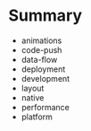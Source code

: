 # Summary

* animations
* code-push
* data-flow
* deployment
* development
* layout
* native
* performance
* platform

